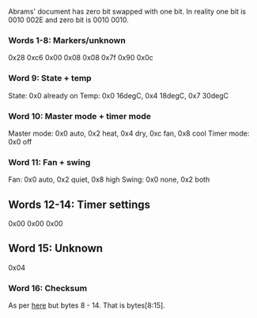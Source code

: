 

Abrams' document has zero bit swapped with one bit. In reality one bit is 0010 002E and zero bit is 0010 0010.

### Words 1-8: Markers/unknown
0x28
0xc6
0x00
0x08
0x08
0x7f
0x90
0x0c

### Word 9: State + temp
State: 0x0 already on
Temp: 0x0 16degC, 0x4 18degC, 0x7 30degC

### Word 10: Master mode + timer mode
Master mode: 0x0 auto, 0x2 heat, 0x4 dry, 0xc fan, 0x8 cool
Timer mode: 0x0 off

### Word 11: Fan + swing
Fan: 0x0 auto, 0x2 quiet, 0x8 high
Swing: 0x0 none, 0x2 both

## Words 12-14: Timer settings
0x00
0x00
0x00

## Word 15: Unknown
0x04

### Word 16: Checksum
As per [here][checksum-info] but bytes 8 - 14. That is bytes[8:15].


[checksum-info]: https://stackoverflow.com/questions/48531654/fujitsu-ir-remote-checksum-calculation
[broadlink-info]: https://github.com/mjg59/python-broadlink/blob/master/protocol.md#sending-data
[pronto-info]: http://www.remotecentral.com/features/irdisp1.htm
[fujitsu-reverse]: http://files.remotecentral.com/library/21-1/fujitsu/air_conditioner/index.html 
